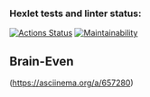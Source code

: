 ### Hexlet tests and linter status:

[![Actions Status](https://github.com/AlLi92/frontend-project-44/actions/workflows/hexlet-check.yml/badge.svg)](https://github.com/AlLi92/frontend-project-44/actions)
[![Maintainability](https://api.codeclimate.com/v1/badges/77ff7b1e5aead27f83a5/maintainability)](https://codeclimate.com/github/AlLi92/frontend-project-44/maintainability)

## Brain-Even
(https://asciinema.org/a/657280)